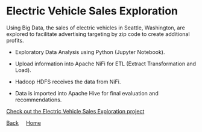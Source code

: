 <link rel="stylesheet" href="/assets/css/main.css">

# Electric Vehicle Sales Exploration

<div class="group" markdown="1">

Using Big Data, the sales of electric vehicles in Seattle, Washington, are explored to facilitate advertising targeting by zip code to create additional profits.

*	Exploratory Data Analysis using Python (Jupyter Notebook).

*	Upload information into Apache NiFi for ETL (Extract Transformation and Load).

*	Hadoop HDFS receives the data from NiFi.

*	Data is imported into Apache Hive for final evaluation and recommendations.

[Check out the Electric Vehicle Sales Exploration project](https://github.com/michelle-bh/michelle-bh.github.io/tree/main/Electric-Vehicles-Sales-Exploration)

</div>

[Back](../README.md) &nbsp; &nbsp; [Home](https://michelle-bh.github.io/)

